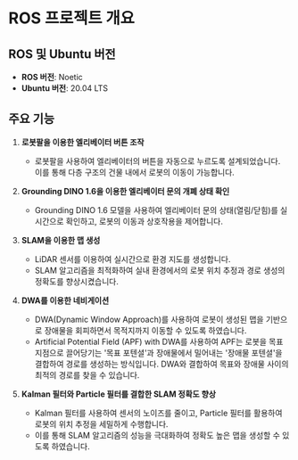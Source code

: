 # ROS 프로젝트 개요

## ROS 및 Ubuntu 버전
- **ROS 버전**: Noetic
- **Ubuntu 버전**: 20.04 LTS

## 주요 기능
1. **로봇팔을 이용한 엘리베이터 버튼 조작**
   - 로봇팔을 사용하여 엘리베이터의 버튼을 자동으로 누르도록 설계되었습니다. 이를 통해 다층 구조의 건물 내에서 로봇의 이동이 가능합니다.

2. **Grounding DINO 1.6을 이용한 엘리베이터 문의 개폐 상태 확인**
   - Grounding DINO 1.6 모델을 사용하여 엘리베이터 문의 상태(열림/닫힘)를 실시간으로 확인하고, 로봇의 이동과 상호작용을 제어합니다.

3. **SLAM을 이용한 맵 생성**
   - LiDAR 센서를 이용하여 실시간으로 환경 지도를 생성합니다.
   - SLAM 알고리즘을 최적화하여 실내 환경에서의 로봇 위치 추정과 경로 생성의 정확도를 향상시켰습니다.

4. **DWA를 이용한 네비게이션**
   - DWA(Dynamic Window Approach)를 사용하여 로봇이 생성된 맵을 기반으로 장애물을 회피하면서 목적지까지 이동할 수 있도록 하였습니다.
   - Artificial Potential Field (APF) with DWA를 사용하여 APF는 로봇을 목표 지점으로 끌어당기는 '목표 포텐셜'과 장애물에서 밀어내는
     '장애물 포텐셜'을 결합하여 경로를 생성하는 방식입니다. DWA와 결합하여 목표와 장애물 사이의 최적의 경로를 찾을 수 있습니다.
5. **Kalman 필터와 Particle 필터를 결합한 SLAM 정확도 향상**
   - Kalman 필터를 사용하여 센서의 노이즈를 줄이고, Particle 필터를 활용하여 로봇의 위치 추정을 세밀하게 수행합니다.
   - 이를 통해 SLAM 알고리즘의 성능을 극대화하여 정확도 높은 맵을 생성할 수 있도록 하였습니다.

